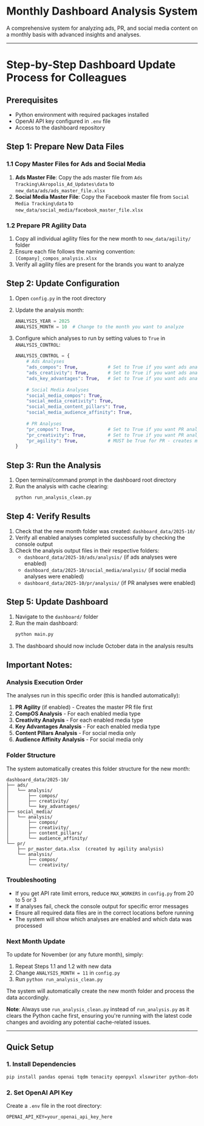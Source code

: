 # Monthly Dashboard Analysis System

A comprehensive system for analyzing ads, PR, and social media content on a monthly basis with advanced insights and analyses.

---

# Step-by-Step Dashboard Update Process for Colleagues

## Prerequisites
- Python environment with required packages installed
- OpenAI API key configured in `.env` file
- Access to the dashboard repository

## Step 1: Prepare New Data Files

### 1.1 Copy Master Files for Ads and Social Media
1. **Ads Master File**: Copy the ads master file from `Ads Tracking\Akropolis_Ad_Updates\data` to `new_data/ads/ads_master_file.xlsx`
2. **Social Media Master File**: Copy the Facebook master file from `Social Media Tracking\data` to `new_data/social_media/facebook_master_file.xlsx`

### 1.2 Prepare PR Agility Data
1. Copy all individual agility files for the new month to `new_data/agility/` folder
2. Ensure each file follows the naming convention: `[Company]_compos_analysis.xlsx`
3. Verify all agility files are present for the brands you want to analyze

## Step 2: Update Configuration

1. Open `config.py` in the root directory
2. Update the analysis month:
   ```python
   ANALYSIS_YEAR = 2025
   ANALYSIS_MONTH = 10  # Change to the month you want to analyze
   ```

3. Configure which analyses to run by setting values to `True` in `ANALYSIS_CONTROL`:
   ```python
   ANALYSIS_CONTROL = {
       # Ads Analyses
       "ads_compos": True,           # Set to True if you want ads analysis
       "ads_creativity": True,       # Set to True if you want ads analysis
       "ads_key_advantages": True,   # Set to True if you want ads analysis
       
       # Social Media Analyses
       "social_media_compos": True,
       "social_media_creativity": True,
       "social_media_content_pillars": True,
       "social_media_audience_affinity": True,
       
       # PR Analyses
       "pr_compos": True,            # Set to True if you want PR analysis
       "pr_creativity": True,        # Set to True if you want PR analysis
       "pr_agility": True,           # MUST be True for PR - creates master file
   }
   ```

## Step 3: Run the Analysis

1. Open terminal/command prompt in the dashboard root directory
2. Run the analysis with cache clearing:
   ```bash
   python run_analysis_clean.py
   ```

## Step 4: Verify Results

1. Check that the new month folder was created: `dashboard_data/2025-10/`
2. Verify all enabled analyses completed successfully by checking the console output
3. Check the analysis output files in their respective folders:
   - `dashboard_data/2025-10/ads/analysis/` (if ads analyses were enabled)
   - `dashboard_data/2025-10/social_media/analysis/` (if social media analyses were enabled)
   - `dashboard_data/2025-10/pr/analysis/` (if PR analyses were enabled)

## Step 5: Update Dashboard

1. Navigate to the `dashboard/` folder
2. Run the main dashboard:
   ```bash
   python main.py
   ```
3. The dashboard should now include October data in the analysis results

## Important Notes:

### Analysis Execution Order
The analyses run in this specific order (this is handled automatically):
1. **PR Agility** (if enabled) - Creates the master PR file first
2. **CompOS Analysis** - For each enabled media type
3. **Creativity Analysis** - For each enabled media type
4. **Key Advantages Analysis** - For each enabled media type
5. **Content Pillars Analysis** - For social media only
6. **Audience Affinity Analysis** - For social media only

### Folder Structure
The system automatically creates this folder structure for the new month:
```
dashboard_data/2025-10/
├── ads/
│   └── analysis/
│       ├── compos/
│       ├── creativity/
│       └── key_advantages/
├── social_media/
│   └── analysis/
│       ├── compos/
│       ├── creativity/
│       ├── content_pillars/
│       └── audience_affinity/
└── pr/
    ├── pr_master_data.xlsx  (created by agility analysis)
    └── analysis/
        ├── compos/
        └── creativity/
```

### Troubleshooting
- If you get API rate limit errors, reduce `MAX_WORKERS` in `config.py` from 20 to 5 or 3
- If analyses fail, check the console output for specific error messages
- Ensure all required data files are in the correct locations before running
- The system will show which analyses are enabled and which data was processed

### Next Month Update
To update for November (or any future month), simply:
1. Repeat Steps 1.1 and 1.2 with new data
2. Change `ANALYSIS_MONTH = 11` in `config.py`
3. Run `python run_analysis_clean.py`

The system will automatically create the new month folder and process the data accordingly.

**Note**: Always use `run_analysis_clean.py` instead of `run_analysis.py` as it clears the Python cache first, ensuring you're running with the latest code changes and avoiding any potential cache-related issues.

---

## Quick Setup

### 1. Install Dependencies
```bash
pip install pandas openai tqdm tenacity openpyxl xlsxwriter python-dotenv
```

### 2. Set OpenAI API Key
Create a `.env` file in the root directory:
```
OPENAI_API_KEY=your_openai_api_key_here
```
